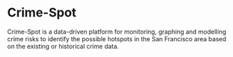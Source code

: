 # Crime-Spot
Crime-Spot is a data-driven platform for monitoring, graphing and modelling crime risks to identify the possible hotspots in the San Francisco area based on the existing or historical crime data.
